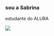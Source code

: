 ### sou a Sabrina 
estudante do ALURA

![](https://media1.tenor.com/m/drD1zC5jUdkAAAAd/skeleton-wheelchair.gif)
